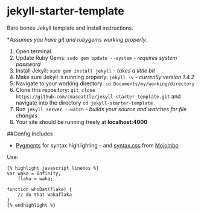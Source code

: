 jekyll-starter-template
=======================

Bare bones Jekyll template and install instructions. 

**Assumes you have git and rubygems working properly.*

1. Open terminal
2. Update Ruby Gems: `sudo gem update --system` - *requires system password*
3. Install Jekyll: `sudo gem install jekyll` - *takes a little bit*
4. Make sure Jekyll is running properly: `jekyll -v` - *currently version 1.4.2*
5. Navigate to your working directory: `cd Documents/my/working/directory`
6. Clone this repository: `git clone https://github.com/cmaseattle/jekyll-starter-template.git` and navigate into the directory `cd jekyll-starter-template`
7. Run `jekyll server --watch` - *builds your source and watches for file changes*
8. Your site should be running freely at **localhost:4000**

##Config Includes

* [Pygments](http://pygments.org/) for syntax highlighting - and [syntax.css](https://github.com/mojombo/tpw/blob/master/css/syntax.css) from [Mojombo](https://github.com/mojombo)

Use:

```
{% highlight javascript linenos %}
var waka = Infinity,
    flaka = waka;

function whoDat(flaka) {
    // do that wakaflaka
} 
{% endhighlight %}
```